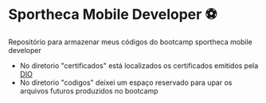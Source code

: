 # Sportheca Mobile Developer :soccer:
Repositório para armazenar meus códigos do bootcamp sportheca mobile developer

-  No diretorio "certificados" está localizados os certificados emitidos pela [DIO](https://www.dio.me/)
-  No diretorio "codigos" deixei um espaço reservado para upar os arquivos futuros produzidos no bootcamp
